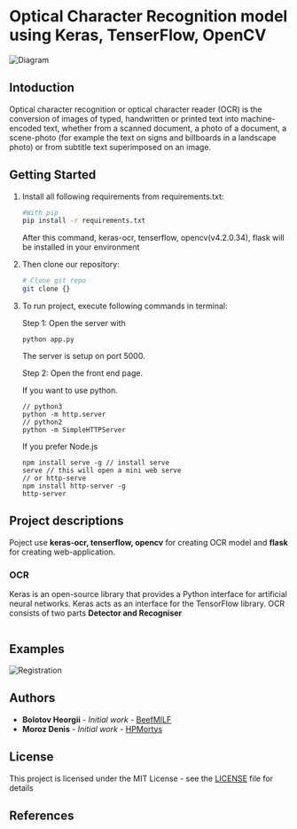 # Optical Character Recognition model using Keras, TenserFlow, OpenCV
![Diagram](https://www.pyimagesearch.com/wp-content/uploads/2020/08/ocr_handwriting_reco_header.png)
## Intoduction 

   Optical character recognition or optical character reader (OCR) is the  conversion of images of typed, handwritten or printed text into machine-encoded text, whether from a scanned document, a photo of a document, a scene-photo (for example the text on signs and billboards in a landscape photo) or from subtitle text superimposed on an image. 


## Getting Started
1. Install all following requirements from requirements.txt:
   ```bash
   #With pip
   pip install -r requirements.txt
   ```
   After this command, keras-ocr, tenserflow, opencv(v4.2.0.34), flask will be installed in your environment 
    
2. Then clone our repository:  
   ```bash
   # Clone git repo
   git clone {} 
   ```
3. To run project, execute following commands in terminal:

   Step 1: Open the server with 
   ```
   python app.py

   ```
   The server is setup on port 5000.

   Step 2: Open the front end page.

   If you want to use python.
   ```
   // python3
   python -m http.server
   // python2
   python -m SimpleHTTPServer

   ```
   If you prefer Node.js
   ```
   npm install serve -g // install serve
   serve // this will open a mini web serve
   // or http-serve
   npm install http-server -g
   http-server
   ```
    
## Project descriptions
   Poject use **keras-ocr, tenserflow, opencv** for creating OCR model and **flask** for creating web-application.

### OCR 
   Keras is an open-source library that provides a Python interface for artificial neural networks. Keras acts as an interface for the TensorFlow library.
   OCR consists of two parts **Detector and Recogniser** 
   ```
   ```
## Examples  
  ![Registration](https://imgur.com/a/KvOWfYW.png)
 
## 
## Authors

* **Bolotov Heorgii** - *Initial work* - [BeefMILF](https://github.com/BeefMILF)
* **Moroz Denis** - *Initial work* - [HPMortys](https://github.com/HPMortys)

## License

This project is licensed under the MIT License - see the [LICENSE](https://github.com/BeefMILF/OCR-KPI-PetProject/blob/master/LICENSE) file for details

## References




   
